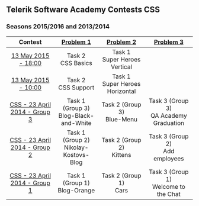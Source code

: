 ## Telerik Software Academy Contests CSS
### Seasons 2015/2016 and 2013/2014

|            Contest            |               [Problem 1](https://github.com/petyakostova/Telerik-Academy/tree/master/Front-end/CSS%20Contests/1)               |            [Problem 2](https://github.com/petyakostova/Telerik-Academy/tree/master/Front-end/CSS%20Contests/2)           |                [Problem 3](https://github.com/petyakostova/Telerik-Academy/tree/master/Front-end/CSS%20Contests/3)               |
|:-----------------------------:|:-------------------------------------:|:------------------------------:|:--------------------------------------:|
|      [13 May 2015 - 18:00](http://bgcoder.com/Contests/236/CSS-13-May-2015-18-00)      |           Task 2 <br /> CSS Basics           |  Task 1 <br /> Super Heroes Vertical  |                                        |
|      [13 May 2015 - 10:00](http://bgcoder.com/Contests/234/CSS-13-May-2015-10-00)      |           Task 2 <br /> CSS Support          | Task 1 <br /> Super Heroes Horizontal |                                        |
| [CSS - 23 April 2014 - Group 3](http://bgcoder.com/Contests/164/CSS-23-April-2014-Group-3) | Task 1 (Group 3) <br /> Blog-Black-and-White |   Task 2 (Group 3) <br /> Blue-Menu   | Task 3 (Group 3) <br /> QA Academy Graduation |
| [CSS - 23 April 2014 - Group 2](http://bgcoder.com/Contests/163/CSS-23-April-2014-Group-2) | Task 1 (Group 2) <br /> Nikolay-Kostovs-Blog |    Task 2 (Group 2) <br /> Kittens    |     Task 3 (Group 2) <br /> Add employees     |
| [CSS - 23 April 2014 - Group 1](http://bgcoder.com/Contests/162/CSS-23-April-2014-Group-1) |      Task 1 (Group 1) <br /> Blog-Orange     |      Task 2 (Group 1) <br /> Cars     |  Task 3 (Group 1) <br /> Welcome to the Chat  |